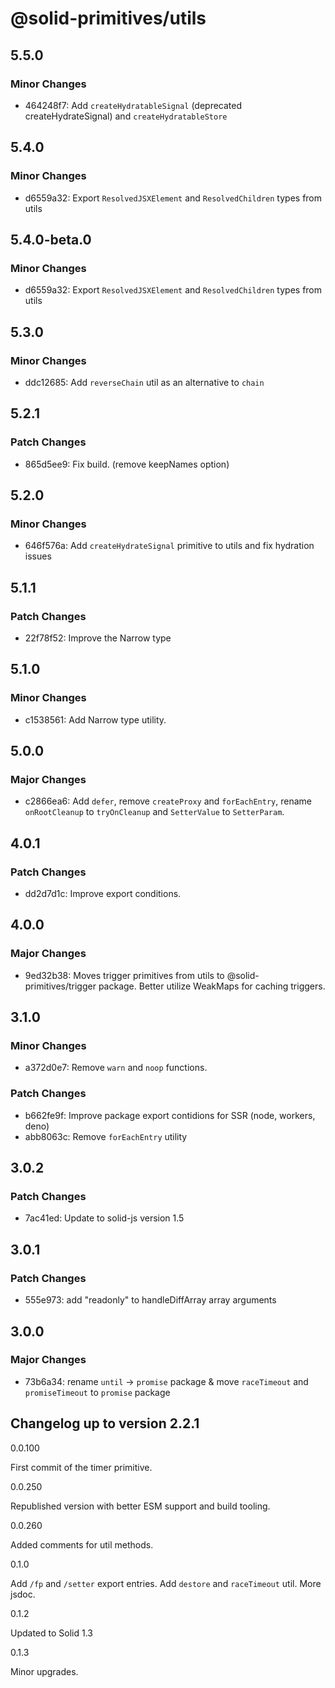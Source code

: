 # @solid-primitives/utils

## 5.5.0

### Minor Changes

- 464248f7: Add `createHydratableSignal` (deprecated createHydrateSignal) and `createHydratableStore`

## 5.4.0

### Minor Changes

- d6559a32: Export `ResolvedJSXElement` and `ResolvedChildren` types from utils

## 5.4.0-beta.0

### Minor Changes

- d6559a32: Export `ResolvedJSXElement` and `ResolvedChildren` types from utils

## 5.3.0

### Minor Changes

- ddc12685: Add `reverseChain` util as an alternative to `chain`

## 5.2.1

### Patch Changes

- 865d5ee9: Fix build. (remove keepNames option)

## 5.2.0

### Minor Changes

- 646f576a: Add `createHydrateSignal` primitive to utils and fix hydration issues

## 5.1.1

### Patch Changes

- 22f78f52: Improve the Narrow type

## 5.1.0

### Minor Changes

- c1538561: Add Narrow type utility.

## 5.0.0

### Major Changes

- c2866ea6: Add `defer`, remove `createProxy` and `forEachEntry`, rename `onRootCleanup` to `tryOnCleanup` and `SetterValue` to `SetterParam`.

## 4.0.1

### Patch Changes

- dd2d7d1c: Improve export conditions.

## 4.0.0

### Major Changes

- 9ed32b38: Moves trigger primitives from utils to @solid-primitives/trigger package. Better utilize WeakMaps for caching triggers.

## 3.1.0

### Minor Changes

- a372d0e7: Remove `warn` and `noop` functions.

### Patch Changes

- b662fe9f: Improve package export contidions for SSR (node, workers, deno)
- abb8063c: Remove `forEachEntry` utility

## 3.0.2

### Patch Changes

- 7ac41ed: Update to solid-js version 1.5

## 3.0.1

### Patch Changes

- 555e973: add "readonly" to handleDiffArray array arguments

## 3.0.0

### Major Changes

- 73b6a34: rename `until` -> `promise` package & move `raceTimeout` and `promiseTimeout` to `promise` package

## Changelog up to version 2.2.1

0.0.100

First commit of the timer primitive.

0.0.250

Republished version with better ESM support and build tooling.

0.0.260

Added comments for util methods.

0.1.0

Add `/fp` and `/setter` export entries. Add `destore` and `raceTimeout` util. More jsdoc.

0.1.2

Updated to Solid 1.3

0.1.3

Minor upgrades.
